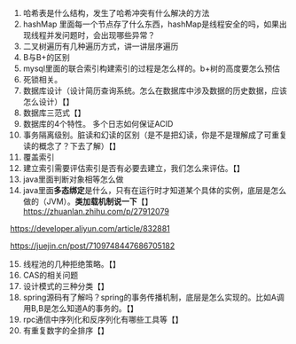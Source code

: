 1. 哈希表是什么结构，发生了哈希冲突有什么解决的方法
2. hashMap 里面每一个节点存了什么东西，hashMap是线程安全的吗，如果出现线程并发问题时，会出现哪些异常？
3. 二叉树遍历有几种遍历方式，讲一讲层序遍历
4. B与B+的区别
5. mysql里面的联合索引构建索引的过程是怎么样的。b+树的高度要怎么预估
6. 死锁相关。
7. 数据库设计（设计简历查询系统。怎么在数据库中涉及数据的历史数据，应该怎么设计）【】
8. 数据库三范式【】
9. 数据库的4个特性。 多个日志如何保证ACID
10. 事务隔离级别。脏读和幻读的区别（是不是把幻读，你是不是理解成了可重复读的概念了？下去了解）【】
11. 覆盖索引
12. 建立索引需要评估索引是否有必要去建立，我们怎么来评估。【】
13. java里面判断对象相等怎么做
14. java里面**多态绑定**是什么，只有在运行时才知道某个具体的实例，底层是怎么做的（JVM）。**类加载机制说一下**【】
https://zhuanlan.zhihu.com/p/27912079

https://developer.aliyun.com/article/832881

https://juejin.cn/post/7109748447686705182



15. 线程池的几种拒绝策略。【】
16. CAS的相关问题
17. 设计模式的三种分类【】
18. spring源码有了解吗？spring的事务传播机制，底层是怎么实现的。比如A调用B,B是怎么知道A的事务的。【】
19. rpc通信中序列化和反序列化有哪些工具等【】
20. 有重复数字的全排序【】